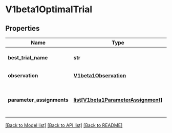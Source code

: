 # V1beta1OptimalTrial

## Properties
Name | Type | Description | Notes
------------ | ------------- | ------------- | -------------
**best_trial_name** | **str** | BestTrialName is the name of the best trial. | [default to '']
**observation** | [**V1beta1Observation**](V1beta1Observation.md) | Observation for this trial | [optional] 
**parameter_assignments** | [**list[V1beta1ParameterAssignment]**](V1beta1ParameterAssignment.md) | Key-value pairs for hyperparameters and assignment values. | 

[[Back to Model list]](../README.md#documentation-for-models) [[Back to API list]](../README.md#documentation-for-api-endpoints) [[Back to README]](../README.md)


